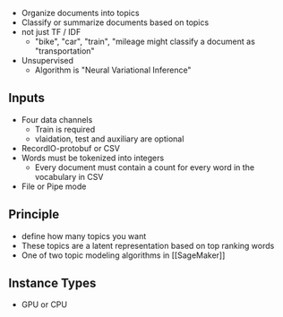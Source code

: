 - Organize documents into topics
- Classify or summarize documents based on topics
- not just TF / IDF
	- "bike", "car", "train", "mileage might classify a document as "transportation"
- Unsupervised
	- Algorithm is "Neural Variational Inference"

## Inputs
- Four data channels
	- Train is required
	- vlaidation, test and auxiliary are optional
- RecordIO-protobuf or CSV
- Words must be tokenized into integers
	- Every document must contain a count for every word in the vocabulary in CSV
- File or Pipe mode

## Principle
- define how many topics you want
- These topics are a latent representation based on top ranking words
- One of two topic modeling algorithms in [[SageMaker]]

## Instance Types
- GPU or CPU